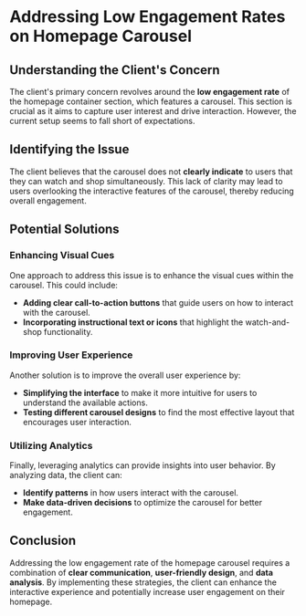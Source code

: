 # Addressing Low Engagement Rates on Homepage Carousel

## Understanding the Client's Concern

The client's primary concern revolves around the **low engagement rate** of the homepage container section, which features a carousel. This section is crucial as it aims to capture user interest and drive interaction. However, the current setup seems to fall short of expectations.

## Identifying the Issue

The client believes that the carousel does not **clearly indicate** to users that they can watch and shop simultaneously. This lack of clarity may lead to users overlooking the interactive features of the carousel, thereby reducing overall engagement.

## Potential Solutions

### Enhancing Visual Cues

One approach to address this issue is to enhance the visual cues within the carousel. This could include:
- **Adding clear call-to-action buttons** that guide users on how to interact with the carousel.
- **Incorporating instructional text or icons** that highlight the watch-and-shop functionality.

### Improving User Experience

Another solution is to improve the overall user experience by:
- **Simplifying the interface** to make it more intuitive for users to understand the available actions.
- **Testing different carousel designs** to find the most effective layout that encourages user interaction.

### Utilizing Analytics

Finally, leveraging analytics can provide insights into user behavior. By analyzing data, the client can:
- **Identify patterns** in how users interact with the carousel.
- **Make data-driven decisions** to optimize the carousel for better engagement.

## Conclusion

Addressing the low engagement rate of the homepage carousel requires a combination of **clear communication**, **user-friendly design**, and **data analysis**. By implementing these strategies, the client can enhance the interactive experience and potentially increase user engagement on their homepage.